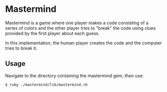 # Mastermind

Mastermind is a game where one player makes a code consisting of a series of 
colors and the other player tries to "break" the code using clues provided by 
the first player about each guess.

In this implementation, the human player creates the code and the computer 
tries to break it.

## Usage

Navigate to the directory containing the mastermind gem, then use:

    $ ruby ./mastermind/lib/mastermind.rb
